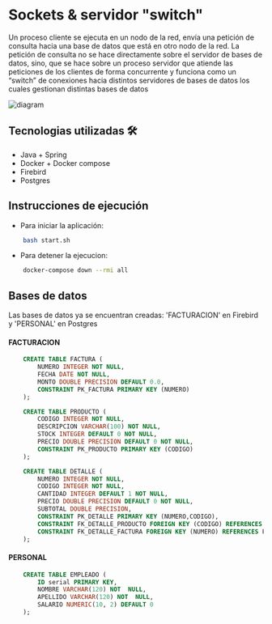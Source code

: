 # Sockets & servidor "switch"

Un proceso cliente se ejecuta en un nodo de la red, envía una petición de consulta hacia una base de datos que está en otro nodo de la red.
La petición de consulta no se hace directamente sobre el servidor de bases de datos, sino, que se hace sobre un proceso servidor que atiende las peticiones de los clientes de forma concurrente y funciona como un “switch” de conexiones hacia distintos servidores de bases de datos los cuales gestionan distintas bases de datos

![diagram](https://github.com/matiasgimenezdev/sockets-switch/assets/117539520/8b35a523-99ca-4735-93cc-f89ca30f94d5)

## Tecnologias utilizadas 🛠️

-   Java + Spring
-   Docker + Docker compose
-   Firebird
-   Postgres

## Instrucciones de ejecución

-   Para iniciar la aplicación:

```bash
    bash start.sh
```

-   Para detener la ejecucion:

```bash
    docker-compose down --rmi all
```

## Bases de datos

Las bases de datos ya se encuentran creadas: 'FACTURACION' en Firebird y 'PERSONAL' en Postgres

#### FACTURACION

```sql
    CREATE TABLE FACTURA (
        NUMERO INTEGER NOT NULL,
        FECHA DATE NOT NULL,
        MONTO DOUBLE PRECISION DEFAULT 0.0,
        CONSTRAINT PK_FACTURA PRIMARY KEY (NUMERO)
    );

    CREATE TABLE PRODUCTO (
        CODIGO INTEGER NOT NULL,
        DESCRIPCION VARCHAR(100) NOT NULL,
        STOCK INTEGER DEFAULT 0 NOT NULL,
        PRECIO DOUBLE PRECISION DEFAULT 0 NOT NULL,
        CONSTRAINT PK_PRODUCTO PRIMARY KEY (CODIGO)
    );

    CREATE TABLE DETALLE (
        NUMERO INTEGER NOT NULL,
        CODIGO INTEGER NOT NULL,
        CANTIDAD INTEGER DEFAULT 1 NOT NULL,
        PRECIO DOUBLE PRECISION DEFAULT 0 NOT NULL,
        SUBTOTAL DOUBLE PRECISION,
        CONSTRAINT PK_DETALLE PRIMARY KEY (NUMERO,CODIGO),
        CONSTRAINT FK_DETALLE_PRODUCTO FOREIGN KEY (CODIGO) REFERENCES PRODUCTO,
        CONSTRAINT FK_DETALLE_FACTURA FOREIGN KEY (NUMERO) REFERENCES FACTURA
    );
```

#### PERSONAL

```sql
    CREATE TABLE EMPLEADO (
        ID serial PRIMARY KEY,
        NOMBRE VARCHAR(120) NOT  NULL,
        APELLIDO VARCHAR(120) NOT  NULL,
        SALARIO NUMERIC(10, 2) DEFAULT 0
    );
```
